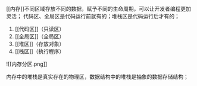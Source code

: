 [[内存]]不同区域存放不同的数据，赋予不同的生命周期，可以让开发者编程更加灵活；
代码区、全局区是代码运行前就有的；堆栈区是代码运行后才有的；
1.  [[代码区]]（只读区）
2.  [[全局区]]（全局区）
3.  [[堆区]]（存放对象）
4.  [[栈区]]（执行程序）

![[内存分区.png]]

内存中的堆栈是真实存在的物理区，数据结构中的堆栈是抽象的数据存储结构；